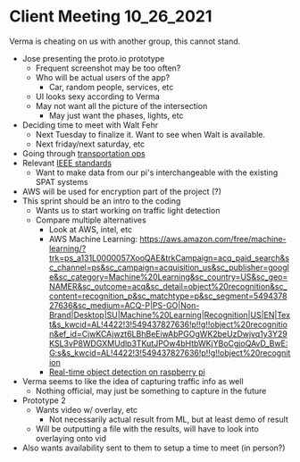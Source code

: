 # Client Meeting 10_26_2021

Verma is cheating on us with another group, this cannot stand.

- Jose presenting the proto.io prototype
    - Frequent screenshot may be too often?
    - Who will be actual users of the app?
        - Car, random people, services, etc
    - UI looks sexy according to Verma
    - May not want all the picture of the intersection
        - May just want the phases, lights, etc
- Deciding time to meet with Walt Fehr
    - Next Tuesday to finalize it. Want to see when Walt is available.
    - Next friday/next saturday, etc
- Going through [transportation ops](https://transportationops.org/spatchallenge/resources/Implementation-Guide)
- Relevant [IEEE standards](https://en.wikipedia.org/wiki/IEEE_802.11p)
    - Want to make data from our pi's interchangeable with the existing SPAT systems
- AWS will be used for encryption part of the project (?)
- This sprint should be an intro to the coding
    - Wants us to start working on traffic light detection
    - Compare multiple alternatives
        - Look at AWS, intel, etc
        - AWS Machine Learning: https://aws.amazon.com/free/machine-learning/?trk=ps_a131L0000057XooQAE&trkCampaign=acq_paid_search&sc_channel=ps&sc_campaign=acquisition_us&sc_publisher=google&sc_category=Machine%20Learning&sc_country=US&sc_geo=NAMER&sc_outcome=acq&sc_detail=object%20recognition&sc_content=recognition_p&sc_matchtype=p&sc_segment=549437827636&sc_medium=ACQ-P|PS-GO|Non-Brand|Desktop|SU|Machine%20Learning|Recognition|US|EN|Text&s_kwcid=AL!4422!3!549437827636!p!!g!!object%20recognition&ef_id=CjwKCAjwzt6LBhBeEiwAbPGOgWK2beUzDwjvq1y3Y29KSL3vP8WDGXMUdlp3TKutJPOw4bHtbWKjYBoCgjoQAvD_BwE:G:s&s_kwcid=AL!4422!3!549437827636!p!!g!!object%20recognition
        - [Real-time object detection on raspberry pi](https://towardsdatascience.com/how-to-stream-video-with-real-time-object-detection-on-raspberry-pi-f6503c46c7f9)
- Verma seems to like the idea of capturing traffic info as well
    - Nothing official, may just be something to capture in the future
- Prototype 2
    - Wants video w/ overlay, etc
        - Not necessarily actual result from ML, but at least demo of result
    - Will be outputting a file with the results, will have to look into overlaying onto vid
- Also wants availability sent to them to setup a time to meet (in person?)
